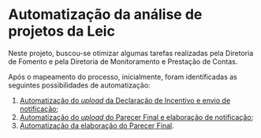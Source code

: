 # Automatização da análise de projetos da Leic

Neste projeto, buscou-se otimizar algumas tarefas realizadas pela Diretoria de Fomento e pela Diretoria de Monitoramento e Prestação de Contas.

Após o mapeamento do processo, inicialmente, foram identificadas as seguintes possibilidades de automatização:

1. [Automatização do *upload* da Declaração de Incentivo e envio de notificação](robo_1.md);
2. [Automatização do *upload* do Parecer Final e elaboração de notificação](robo_2.md);
3. [Automatização da elaboração do Parecer Final](robo_3.md). 



